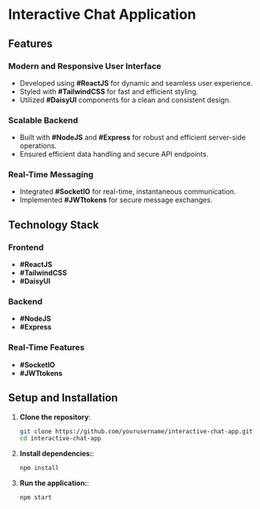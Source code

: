 # Interactive Chat Application

## Features

### Modern and Responsive User Interface
- Developed using **#ReactJS** for dynamic and seamless user experience.
- Styled with **#TailwindCSS** for fast and efficient styling.
- Utilized **#DaisyUI** components for a clean and consistent design.

### Scalable Backend
- Built with **#NodeJS** and **#Express** for robust and efficient server-side operations.
- Ensured efficient data handling and secure API endpoints.

### Real-Time Messaging
- Integrated **#SocketIO** for real-time, instantaneous communication.
- Implemented **#JWTtokens** for secure message exchanges.

## Technology Stack

### Frontend
- **#ReactJS**
- **#TailwindCSS**
- **#DaisyUI**

### Backend
- **#NodeJS**
- **#Express**

### Real-Time Features
- **#SocketIO**
- **#JWTtokens**

## Setup and Installation

1. **Clone the repository**:
   ```sh
   git clone https://github.com/yourusername/interactive-chat-app.git
   cd interactive-chat-app

2. **Install dependencies:**:
   ```sh
   npm install

3. **Run the application:**:
   ```sh
   npm start



